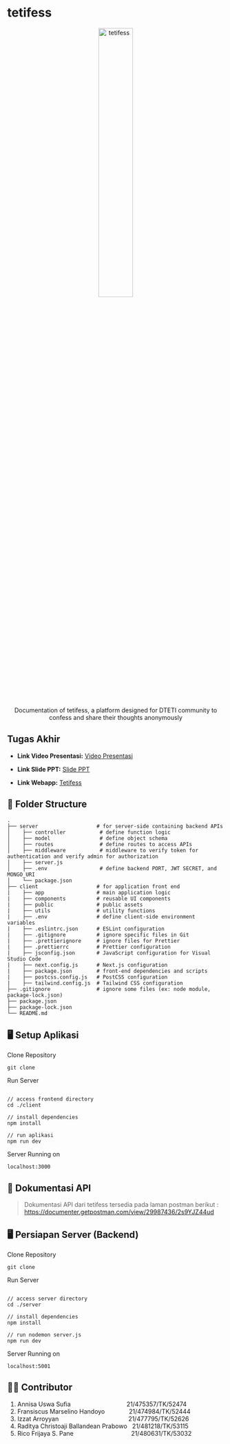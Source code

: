 # tetifess
<div align="center">
  <img src="https://github.com/annisauswa/tetifess-paw/assets/24343313/4c16b078-27bd-4bfd-91ff-47d0e24d6e8e" alt="tetifess" width="40%">
  <p>Documentation of tetifess, a platform designed for DTETI community to confess and share their thoughts anonymously</p>
</div>

## Tugas Akhir

- **Link Video Presentasi:** [Video Presentasi](https://drive.google.com/file/d/1GWRhIIey6zKgvl9mv93bylqTzbeoruOB/view?usp=sharing)

- **Link Slide PPT:** [Slide PPT](https://docs.google.com/presentation/d/1OLaPbvqI3LGuKNzKPCj0tnMb0-dWucu9wVIEC3GLuSM/edit?usp=sharing)

- **Link Webapp:** [Tetifess](https://tetifess-paw.vercel.app/)


## 📁 Folder Structure
    .
    ├── server                   # for server-side containing backend APIs
    │    ├── controller           # define function logic
    │    ├── model                # define object schema
    │    ├── routes               # define routes to access APIs
    │    ├── middleware           # middleware to verify token for authentication and verify admin for authorization
    │    ├── server.js            
    │    ├── .env                 # define backend PORT, JWT SECRET, and MONGO_URI
    │    └── package.json
    ├── client                   # for application front end
    |    ├── app                 # main application logic
    |    ├── components          # reusable UI components
    |    ├── public              # public assets
    |    ├── utils               # utility functions
    |    ├── .env                # define client-side environment variables
    |    ├── .eslintrc.json      # ESLint configuration
    |    ├── .gitignore          # ignore specific files in Git
    |    ├── .prettierignore     # ignore files for Prettier
    |    ├── .prettierrc         # Prettier configuration
    |    ├── jsconfig.json       # JavaScript configuration for Visual Studio Code
    |    ├── next.config.js      # Next.js configuration
    |    ├── package.json        # front-end dependencies and scripts
    |    ├── postcss.config.js   # PostCSS configuration
    |    ├── tailwind.config.js  # Tailwind CSS configuration
    ├── .gitignore               # ignore some files (ex: node module, package-lock.json)
    ├── package.json             
    ├── package-lock.json        
    └── README.md

## 🖥 Setup Aplikasi

Clone Repository
  ```
  git clone
  ```

Run Server
  ```
  
  // access frontend directory
  cd ./client
  
  // install dependencies
  npm install
  
  // run aplikasi
  npm run dev
  
  ```

Server Running on
  ```
  localhost:3000
  ```

## 📜 Dokumentasi API
> Dokumentasi API dari tetifess tersedia pada laman postman berikut : https://documenter.getpostman.com/view/29987436/2s9YJZ44ud

## 🖥 Persiapan Server (Backend)

Clone Repository
  ```
  git clone
  ```

Run Server
  ```
  
  // access server directory
  cd ./server
  
  // install dependencies
  npm install
  
  // run nodemon server.js
  npm run dev
  
  ```

Server Running on
  ```
  localhost:5001
  ```

## 👨‍💻 Contributor
  1. Annisa Uswa Sufia &emsp;&emsp;&emsp;&emsp;&emsp;&emsp;&emsp;&emsp;&emsp;21/475357/TK/52474 <br>
  2. Fransiscus Marselino Handoyo&emsp;&emsp;&emsp;&emsp;21/474984/TK/52444 <br>
  3. Izzat Arroyyan &emsp;&emsp;&emsp;&emsp;&emsp;&emsp;&emsp;&emsp;&emsp;&emsp;&emsp; 21/477795/TK/52626 <br>
  5. Raditya Christoaji Ballandean Prabowo &nbsp; 21/481218/TK/53115 <br>
  6. Rico Frijaya S. Pane &emsp;&emsp;&emsp;&emsp;&emsp;&emsp;&emsp;&emsp;&emsp; 21/480631/TK/53032 <br>
